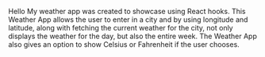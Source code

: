 Hello My weather app was created to showcase using React hooks.
This Weather App allows the user to enter in a city and by using longitude and latitude, along with fetching the current weather for the city, not only displays the weather for the day, but also the entire week.
The Weather App also gives an option to show Celsius or Fahrenheit if the user chooses.
